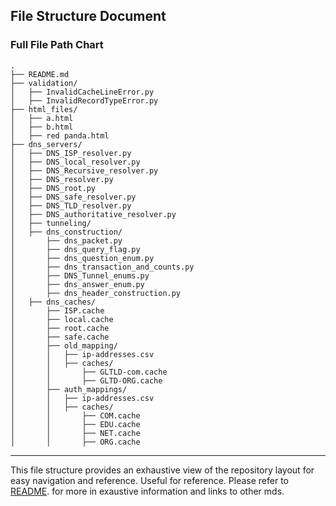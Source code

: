 ## File Structure Document


### Full File Path Chart

```plaintext
.
├── README.md
├── validation/
│   ├── InvalidCacheLineError.py
│   ├── InvalidRecordTypeError.py
├── html_files/
│   ├── a.html
│   ├── b.html
│   ├── red panda.html
├── dns_servers/
│   ├── DNS_ISP_resolver.py
│   ├── DNS_local_resolver.py
│   ├── DNS_Recursive_resolver.py
│   ├── DNS_resolver.py
│   ├── DNS_root.py
│   ├── DNS_safe_resolver.py
│   ├── DNS_TLD_resolver.py
│   ├── DNS_authoritative_resolver.py
│   ├── tunneling/
│   ├── dns_construction/
│       ├── dns_packet.py
│       ├── dns_query_flag.py
│       ├── dns_question_enum.py
│       ├── dns_transaction_and_counts.py
│       ├── DNS_Tunnel_enums.py
│       ├── dns_answer_enum.py
│       ├── dns_header_construction.py
│   ├── dns_caches/
│       ├── ISP.cache
│       ├── local.cache
│       ├── root.cache
│       ├── safe.cache
│       ├── old_mapping/
│       │   ├── ip-addresses.csv
│       │   ├── caches/
│       │       ├── GLTLD-com.cache
│       │       ├── GLTD-ORG.cache
│       ├── auth_mappings/
│       │   ├── ip-addresses.csv
│       │   ├── caches/
│       │       ├── COM.cache
│       │       ├── EDU.cache
│       │       ├── NET.cache
│       │       ├── ORG.cache
```

---

This file structure provides an exhaustive view of the repository layout for easy navigation and reference. Useful for reference. Please refer to [README](./README.md). for more in exaustive information and links to other mds. 

